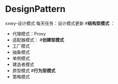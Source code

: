 # DesignPattern
xxwy-设计模式
每天任务：设计模式更新
#**结构型模式** ：
- 代理模式：Proxy
- 适配器模式：
#**创建型模式**
- 工厂模式
- 抽象模式
- 单例模式
- 建造者模式
- 原型模式
#**行为型模式**
- 策略模式
